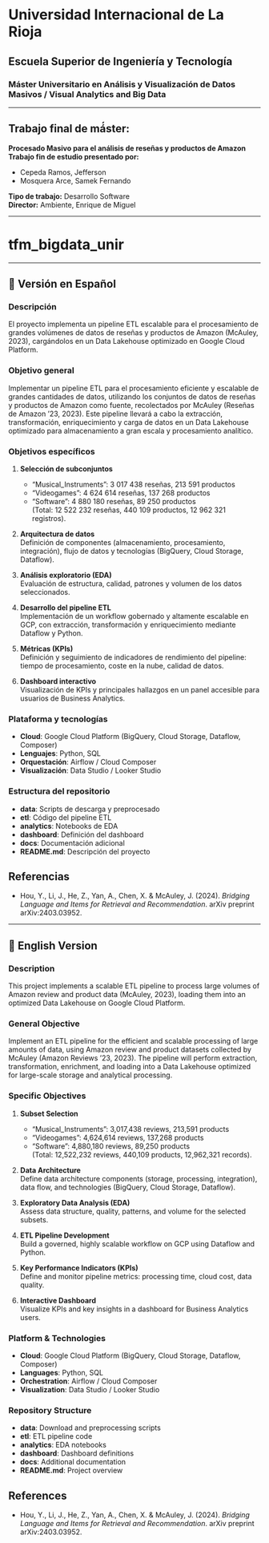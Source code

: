 # Universidad Internacional de La Rioja  
## Escuela Superior de Ingeniería y Tecnología  
### Máster Universitario en Análisis y Visualización de Datos Masivos / Visual Analytics and Big Data  

---

## Trabajo final de má́ster:  
**Procesado Masivo para el análisis de reseñas y productos de Amazon**  
**Trabajo fin de estudio presentado por:**  
- Cepeda Ramos, Jefferson  
- Mosquera Arce, Samek Fernando  

**Tipo de trabajo:** Desarrollo Software  
**Director:** Ambiente, Enrique de Miguel  

---

# tfm_bigdata_unir

---

## 📘 Versión en Español

### Descripción  
El proyecto implementa un pipeline ETL escalable para el procesamiento de grandes volúmenes de datos de reseñas y productos de Amazon (McAuley, 2023), cargándolos en un Data Lakehouse optimizado en Google Cloud Platform.

### Objetivo general  
Implementar un pipeline ETL para el procesamiento eficiente y escalable de grandes cantidades de datos, utilizando los conjuntos de datos de reseñas y productos de Amazon como fuente, recolectados por McAuley (Reseñas de Amazon ’23, 2023). Este pipeline llevará a cabo la extracción, transformación, enriquecimiento y carga de datos en un Data Lakehouse optimizado para almacenamiento a gran escala y procesamiento analítico.

### Objetivos específicos  
1. **Selección de subconjuntos**  
   - “Musical_Instruments”: 3 017 438 reseñas, 213 591 productos  
   - “Videogames”: 4 624 614 reseñas, 137 268 productos  
   - “Software”: 4 880 180 reseñas, 89 250 productos  
   (Total: 12 522 232 reseñas, 440 109 productos, 12 962 321 registros).

2. **Arquitectura de datos**  
   Definición de componentes (almacenamiento, procesamiento, integración), flujo de datos y tecnologías (BigQuery, Cloud Storage, Dataflow).

3. **Análisis exploratorio (EDA)**  
   Evaluación de estructura, calidad, patrones y volumen de los datos seleccionados.

4. **Desarrollo del pipeline ETL**  
   Implementación de un workflow gobernado y altamente escalable en GCP, con extracción, transformación y enriquecimiento mediante Dataflow y Python.

5. **Métricas (KPIs)**  
   Definición y seguimiento de indicadores de rendimiento del pipeline: tiempo de procesamiento, coste en la nube, calidad de datos.

6. **Dashboard interactivo**  
   Visualización de KPIs y principales hallazgos en un panel accesible para usuarios de Business Analytics.

### Plataforma y tecnologías  
- **Cloud**: Google Cloud Platform (BigQuery, Cloud Storage, Dataflow, Composer)  
- **Lenguajes**: Python, SQL  
- **Orquestación**: Airflow / Cloud Composer  
- **Visualización**: Data Studio / Looker Studio  

### Estructura del repositorio  
- **data**: Scripts de descarga y preprocesado
- **etl**: Código del pipeline ETL
- **analytics**: Notebooks de EDA
- **dashboard**: Definición del dashboard
- **docs**: Documentación adicional
- **README.md**: Descripción del proyecto

## Referencias
- Hou, Y., Li, J., He, Z., Yan, A., Chen, X. & McAuley, J. (2024). _Bridging Language and Items for Retrieval and Recommendation_. arXiv preprint arXiv:2403.03952.

---

## 📙 English Version

### Description  
This project implements a scalable ETL pipeline to process large volumes of Amazon review and product data (McAuley, 2023), loading them into an optimized Data Lakehouse on Google Cloud Platform.

### General Objective  
Implement an ETL pipeline for the efficient and scalable processing of large amounts of data, using Amazon review and product datasets collected by McAuley (Amazon Reviews ’23, 2023). The pipeline will perform extraction, transformation, enrichment, and loading into a Data Lakehouse optimized for large-scale storage and analytical processing.

### Specific Objectives  
1. **Subset Selection**  
   - “Musical_Instruments”: 3,017,438 reviews, 213,591 products  
   - “Videogames”: 4,624,614 reviews, 137,268 products  
   - “Software”: 4,880,180 reviews, 89,250 products  
   (Total: 12,522,232 reviews, 440,109 products, 12,962,321 records).

2. **Data Architecture**  
   Define data architecture components (storage, processing, integration), data flow, and technologies (BigQuery, Cloud Storage, Dataflow).

3. **Exploratory Data Analysis (EDA)**  
   Assess data structure, quality, patterns, and volume for the selected subsets.

4. **ETL Pipeline Development**  
   Build a governed, highly scalable workflow on GCP using Dataflow and Python.

5. **Key Performance Indicators (KPIs)**  
   Define and monitor pipeline metrics: processing time, cloud cost, data quality.

6. **Interactive Dashboard**  
   Visualize KPIs and key insights in a dashboard for Business Analytics users.

### Platform & Technologies  
- **Cloud**: Google Cloud Platform (BigQuery, Cloud Storage, Dataflow, Composer)  
- **Languages**: Python, SQL  
- **Orchestration**: Airflow / Cloud Composer  
- **Visualization**: Data Studio / Looker Studio  

### Repository Structure
- **data**: Download and preprocessing scripts  
- **etl**: ETL pipeline code  
- **analytics**: EDA notebooks  
- **dashboard**: Dashboard definitions  
- **docs**: Additional documentation  
- **README.md**: Project overview  

## References
- Hou, Y., Li, J., He, Z., Yan, A., Chen, X. & McAuley, J. (2024). _Bridging Language and Items for Retrieval and Recommendation_. arXiv preprint arXiv:2403.03952.
